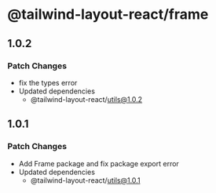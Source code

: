 # @tailwind-layout-react/frame

## 1.0.2

### Patch Changes

- fix the types error
- Updated dependencies
  - @tailwind-layout-react/utils@1.0.2

## 1.0.1

### Patch Changes

- Add Frame package and fix package export error
- Updated dependencies
  - @tailwind-layout-react/utils@1.0.1
